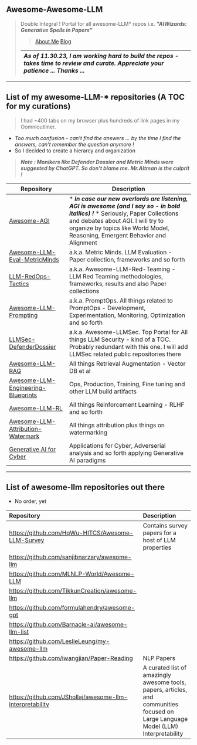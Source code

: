 ## Awesome-Awesome-LLM
> Double Integral ! Portal for all awesome-LLM* repos i.e. ***"AIWizards: Generative Spells in Papers"***
> 
> > [About Me](https://www.linkedin.com/in/ksankar) [Blog](https://ksankar.medium.com)
> 
> |***As of 11.30.23, I am working hard to build the repos - takes time to review and curate. Appreciate your patience ... Thanks ...***|
> | :- |
> 
***
## List of my awesome-LLM-* repositories (A TOC for my curations)
> I had ~400 tabs on my browser plus hundreds of link pages in my Oomnioutliner.
* _Too much confusion - can't find the answers ... by the time I find the answers, can't remember the question anymore !_
* So I decided to create a hierarcy and organization

> ***Note : Monikers like _Defender Dossier_ and _Metric Minds_ were suggested by ChatGPT. So don't blame me. Mr.Altman is the culprit !***

| Repository | Description | 
| - | - |
| [Awesome-AGI](https://github.com/xsankar/Awesome-AGI) | * ***In case our new overlords are listening, AGI is awesome (and I say so - in bold itallics) !***  * Seriously, Paper Collections and debates about AGI. I will try to organize by topics like World Model, Reasoning, Emergent Behavior and Alignment |
| [Awesome-LLM-Eval-MetricMinds](https://github.com/xsankar/awesome-LLM-Eval-MetricMinds) | a.k.a. Metric Minds. LLM Evaluation - Paper collection, frameworks and so forth|
| [LLM-RedOps-Tactics ](https://github.com/xsankar/LLM-RedOps-Tactics) | a.k.a. Awesome-LLM-Red-Teaming - LLM Red Teaming methodologies, frameworks, results and also Paper collections|
| [Awesome-LLM-Prompting](https://github.com/xsankar/Awesome-LLM-Prompting) | a.k.a. PromptOps. All things related to PromptOps - Development, Experimentation, Monitoring, Optimization and so forth |
| [LLMSec-DefenderDossier](https://github.com/xsankar/LLMSec-DefenderDossier) | a.k.a. Awesome-LLMSec. Top Portal for All things LLM Security - kind of a TOC. Probably redundant with this one. I will add LLMSec related public repositories there |
| [Awesome-LLM-RAG](https://github.com/xsankar/Awesome-LLM-RAG) | All things Retrieval Augmentation - Vector DB et al |
| [Awesome-LLM-Engineering-Blueprints](https://github.com/xsankar/Awesome-LLM-Engineering-Blueprints) | Ops, Production, Training, Fine tuning and other LLM build artifacts|
| [Awesome-LLM-RL](https://github.com/xsankar/Awesome-LLM-RL) | All things Reinforcement Learning - RLHF and so forth |
| [Awesome-LLM-Attribution-Watermark](https://github.com/xsankar/Awesome-LLM-Attribution-Watermark) | All things attribution plus things on watermarking |
| [Generative AI for Cyber](https://github.com/xsankar/GenAI-for-Cyber) | Applications for Cyber, Adverserial analysis and so forth applying Generative AI paradigms |
***
## List of awesome-llm repositories out there
* No order, yet
   
| Repository | Description | 
| :- | :- |
| https://github.com/HqWu-HITCS/Awesome-LLM-Survey | Contains survey papers for a host of LLM properties |
| https://github.com/sanjibnarzary/awesome-llm | |
| https://github.com/MLNLP-World/Awesome-LLM | |
| https://github.com/TikkunCreation/awesome-llm | |
| https://github.com/formulahendry/awesome-gpt | |
| https://github.com/Barnacle-ai/awesome-llm-list | |
| https://github.com/LeslieLeung/my-awesome-llm | |
| https://github.com/iwangjian/Paper-Reading | NLP Papers |
| https://github.com/JShollaj/awesome-llm-interpretability | A curated list of amazingly awesome tools, papers, articles, and communities focused on Large Language Model (LLM) Interpretability |
